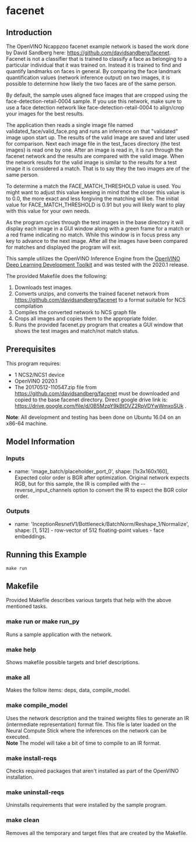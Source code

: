 # facenet
## Introduction
The OpenVINO Ncappzoo facenet example network is based the work done by David Sandberg here: https://github.com/davidsandberg/facenet.
Facenet is not a classifier that is trained to classify a face as belonging to a particular individual that it was trained on.  Instead it is trained to find and quantify landmarks on faces in general.  By comparing the face landmark quantification values (network inference output) on two images, it is possible to determine how likely the two faces are of the same person.

By default, the sample uses aligned face images that are cropped using the face-detection-retail-0004 sample. If you use this network, make sure to use a face detection network like face-detection-retail-0004 to align/crop your images for the best results. 

The application then reads a single image file named validated_face/valid_face.png and runs an inference on that "validated" image upon start up.  The results of the valid image are saved and later used for comparison.  Next each image file in the test_faces directory (the test images) is read one by one.  After an image is read in, it is run through the facenet network and the results are compared with the valid image.  When the network results for the valid image is similar to the results for a test image it is considered a match.  That is to say they the two images are of the same person. 

To determine a match the FACE_MATCH_THRESHOLD value is used.  You might want to adjust this value keeping in mind that the closer this value is to 0.0, the more exact and less forgiving the matching will be.  The initial value for FACE_MATCH_THRESHOLD is 0.91 but you will likely want to play with this value for your own needs.

As the program cycles through the test images in the base directory it will display each image in a GUI window along with a green frame for a match or a red frame indicating no match.  While this window is in focus press any key to advance to the next image.  After all the images have been compared for matches and displayed the program will exit.

This sample utilizes the OpenVINO Inference Engine from the [OpenVINO Deep Learning Development Toolkit](https://software.intel.com/en-us/openvino-toolkit) and was tested with the 2020.1 release.

The provided Makefile does the following:
1. Downloads test images.
2. Converts unzips, and converts the trained facenet network from https://github.com/davidsandberg/facenet to a format suitable for NCS compilation
3. Compiles the converted network to NCS graph file
4. Crops all images and copies them to the appropriate folder.
4. Runs the provided facenet.py program that creates a GUI window that shows the test images and match/not match status.

## Prerequisites
This program requires:
- 1 NCS2/NCS1 device
- OpenVINO 2020.1
- The 20170512-110547.zip file from https://github.com/davidsandberg/facenet must be downloaded and copied to the base facenet directory.  Direct google drive link is: https://drive.google.com/file/d/0B5MzpY9kBtDVZ2RpVDYwWmxoSUk .

**Note**: All development and testing has been done on Ubuntu 16.04 on an x86-64 machine.

## Model Information
### Inputs
 - name: 'image_batch/placeholder_port_0', shape: [1x3x160x160], Expected color order is BGR after optimization. Original network expects RGB, but for this sample, the IR is compiled with the --reverse_input_channels option to convert the IR to expect the BGR color order. 
### Outputs 
 - name: 'InceptionResnetV1/Bottleneck/BatchNorm/Reshape_1/Normalize', shape: [1, 512] - row-vector of 512 floating-point values - face embeddings.


## Running this Example
~~~
make run
~~~

## Makefile
Provided Makefile describes various targets that help with the above mentioned tasks.

### make run or make run_py
Runs a sample application with the network.

### make help
Shows makefile possible targets and brief descriptions. 

### make all
Makes the follow items: deps, data, compile_model.

### make compile_model
Uses the network description and the trained weights files to generate an IR (intermediate representation) format file.  This file is later loaded on the Neural Compute Stick where the inferences on the network can be executed.  
**Note** The model will take a bit of time to compile to an IR format.

### make install-reqs
Checks required packages that aren't installed as part of the OpenVINO installation.
 
### make uninstall-reqs
Uninstalls requirements that were installed by the sample program.

### make clean
Removes all the temporary and target files that are created by the Makefile.

